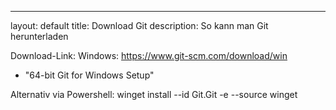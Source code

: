 ---
layout: default
title: Download Git
description: So kann man Git herunterladen

Download-Link:
Windows: https://www.git-scm.com/download/win
- "64-bit Git for Windows Setup"

Alternativ via Powershell:
winget install --id Git.Git -e --source winget